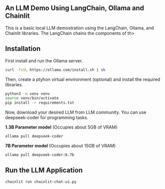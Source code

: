 ## An LLM Demo Using LangChain, Ollama and Chainlit
This is a basic local LLM demostration using the LangChain, Ollama, and Chainlit libraries. The LangChain chains the components of th>
## Installation
First install and run the Ollama server.
```bash
curl -fsSL https://ollama.com/install.sh | sh
```

Then, create a ptyhon virtual environment (optional) and install the required libraries.
```bash
python3 -m venv venv
source venv/bin/activate
pip install -r requirements.txt
```

Now, download your desired LLM from LLM community. You can use deepseek-coder for programming tasks.

**1.3B Parameter model** (Occupies about 5GB of VRAM)
```bash
ollama pull deepseek-coder
```

**7B Parameter model** (Occupies about 15GB of VRAM)
```bash
ollama pull deepseek-coder:6.7b
```

## Run the LLM Application
```bash
chainlit run chainlit-chat-ui.py
```